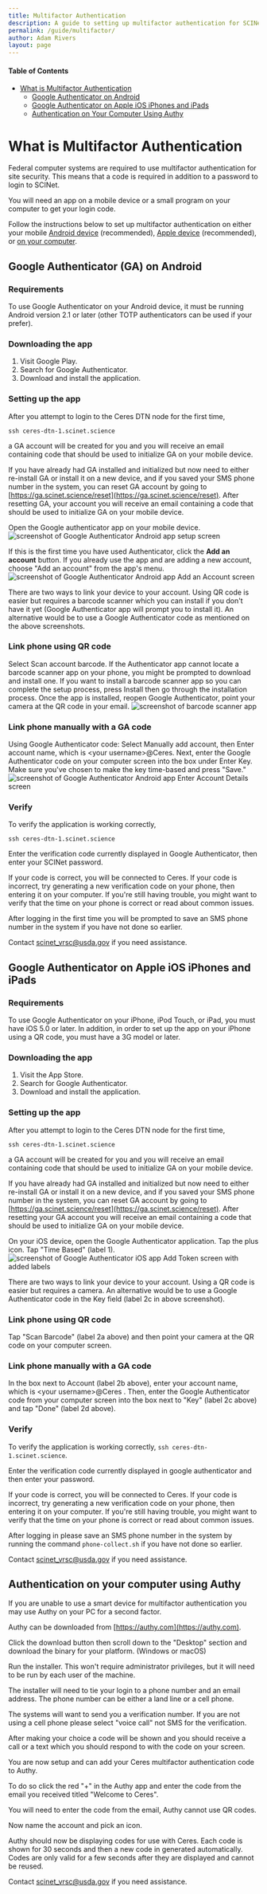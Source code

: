 ```yaml
---
title: Multifactor Authentication
description: A guide to setting up multifactor authentication for SCINet
permalink: /guide/multifactor/
author: Adam Rivers
layout: page
---
```


#### Table of Contents
* [What is Multifactor Authentication](#what-is-multifactor-authentication)
  * [Google Authenticator on Android](#google-authenticator-ga-on-android)
  * [Google Authenticator on Apple iOS iPhones and iPads](#google-authenticator-ga-on-apple-ios-iphones-and-ipads)
  * [Authentication on Your Computer Using Authy](#authentication-on-your-computer-using-authy)


# What is Multifactor Authentication

Federal computer systems are required to use multifactor authentication for site security. This means that a code is required in addition to a password to login to SCINet.

You will need an app on a mobile device or a small program on your computer to get your login code.

Follow the instructions below to set up multifactor authentication on either your mobile [Android device](#google-authenticator-on-android) (recommended), [Apple device](#google-authenticator-on-apple-ios-iphones-and-ipads) (recommended), or [on your computer](#authentication-on-your-computer-using-authy).


## Google Authenticator (GA) on Android

### Requirements
To use Google Authenticator on your Android device, it must be running Android version 2.1 or later (other TOTP authenticators can be used if your prefer).

### Downloading the app

1. Visit Google Play.
2. Search for Google Authenticator.
3. Download and install the application.

### Setting up the app

After you attempt to login to the Ceres DTN node for the first time, 
```
ssh ceres-dtn-1.scinet.science
```
a GA account will be created for you and you will receive an email containing code that should be used to initialize GA on your mobile device.

If you have already had GA installed and initialized but now need to either re-install GA or install it on a new device, and if you saved your SMS phone number in the system, you can reset GA account by going to [https://ga.scinet.science/reset](https://ga.scinet.science/reset). After resetting GA, your account you will receive an email containing a code that should be used to initialize GA on your mobile device.

Open the Google authenticator app on your mobile device. 
![screenshot of Google Authenticator Android app setup screen](/scinet-site/assets/img/mfa-guide/Screenshot_20191029-105813-w300.png)


If this is the first time you have used Authenticator, click the **Add an account** button. If you already use the app and are adding a new account, choose "Add an account" from the app's menu.
![screenshot of Google Authenticator Android app Add an Account screen](/scinet-site/assets/img/mfa-guide/Screenshot_20191029-105840-w300.png)

There are two ways to link your device to your account. Using QR code is easier but requires a barcode scanner which you can install if you don't have it yet (Google Authenticator app will prompt you to install it). An alternative would be to use a Google Authenticator code as mentioned on the above screenshots.


### Link phone using QR code

Select Scan account barcode. If the Authenticator app cannot locate a barcode scanner app on your phone, you might be prompted to download and install one. If you want to install a barcode scanner app so you can complete the setup process, press Install then go through the installation process. Once the app is installed, reopen Google Authenticator, point your camera at the QR code in your email.
![screenshot of barcode scanner app](/scinet-site/assets/img/mfa-guide/Screenshot_20191029-105914-w300.png)

### Link phone manually with a GA code

Using Google Authenticator code: Select Manually add account, then Enter account name, which is \<your username>@Ceres. Next, enter the Google Authenticator code on your computer screen into the box under Enter Key. Make sure you've chosen to make the key time-based and press "Save."
![screenshot of Google Authenticator Android app Enter Account Details screen](/scinet-site/assets/img/mfa-guide/Screenshot_20191029-105940-w300.png)

### Verify

To verify the application is working correctly, 
```
ssh ceres-dtn-1.scinet.science
```
Enter the verification code currently displayed in Google Authenticator, then enter your SCINet password.

If your code is correct, you will be connected to Ceres. If your code is incorrect, try generating a new verification code on your phone, then entering it on your computer. If you're still having trouble, you might want to verify that the time on your phone is correct or read about common issues.

After logging in the first time you will be prompted to save an SMS phone number in the system if you have not done so earlier.

Contact [scinet_vrsc@usda.gov](mailto:scinet_vrsc@USDA.GOV?subject=help%20with%20multifactor%20authentication) if you need assistance.



## Google Authenticator on Apple iOS iPhones and iPads

### Requirements

To use Google Authenticator on your iPhone, iPod Touch, or iPad, you must have iOS 5.0 or later. In addition, in order to set up the app on your iPhone using a QR code, you must have a 3G model or later.

### Downloading the app

1. Visit the App Store.
2. Search for Google Authenticator. 
3. Download and install the application. 

### Setting up the app

After you attempt to login to the Ceres DTN node for the first time, 
```
ssh ceres-dtn-1.scinet.science
```
a GA account will be created for you and you will receive an email containing code that should be used to initialize GA on your mobile device.

If you have already had GA installed and initialized but now need to either re-install GA or install it on a new device, and if you saved your SMS phone number in the system, you can reset GA account by going to [https://ga.scinet.science/reset](https://ga.scinet.science/reset). After resetting your GA account you will receive an email containing a code that should be used to initialize GA on your mobile device.

On your iOS device, open the Google Authenticator application. Tap the plus icon. Tap "Time Based" (label 1).
![screenshot of Google Authenticator iOS app Add Token screen with added labels](/scinet-site/assets/img/mfa-guide/ios-screenshot-w300.png)

There are two ways to link your device to your account. Using a QR code is easier but requires a camera. An alternative would be to use a Google Authenticator code in the Key field (label 2c in above screenshot).

### Link phone using QR code

Tap "Scan Barcode" (label 2a above) and then point your camera at the QR code on your computer screen.

### Link phone manually with a GA code

In the box next to Account (label 2b above), enter your account name, which is \<your username>@Ceres . Then, enter the Google Authenticator code from your computer screen into the box next to "Key" (label 2c above) and tap "Done" (label 2d above).

### Verify

To verify the application is working correctly, `ssh ceres-dtn-1.scinet.science`. 

Enter the verification code currently displayed in google authenticator and then enter your password.

If your code is correct, you will be connected to Ceres. If your code is incorrect, try generating a new verification code on your phone, then entering it on your computer. If you're still having trouble, you might want to verify that the time on your phone is correct or read about common issues.

After logging in please save an SMS phone number in the system by running the command `phone-collect.sh` if you have not done so earlier.

Contact [scinet_vrsc@usda.gov](mailto:scinet_vrsc@USDA.GOV?subject=help%20with%20multifactor%20authentication) if you need assistance.



## Authentication on your computer using Authy

If you are unable to use a smart device for multifactor authentication you may use Authy on your PC for a second factor.

Authy can be downloaded from [https://authy.com](https://authy.com).

Click the download button then scroll down to the "Desktop" section and download the binary for your platform. (Windows or macOS)

Run the installer. This won't require administrator privileges, but it will need to be run by each user of the machine.

The installer will need to tie your login to a phone number and an email address. The phone number can be either a land line or a cell phone.

The systems will want to send you a verification number. If you are not using a cell phone please select "voice call" not SMS for the verification.

After making your choice a code will be shown and you should receive a call or a text which you should respond to with the code on your screen.

You are now setup and can add your Ceres multifactor authentication code to Authy.

To do so click the red "+" in the Authy app and enter the code from the email you received titled "Welcome to Ceres".

You will need to enter the code from the email, Authy cannot use QR codes.

Now name the account and pick an icon.

Authy should now be displaying codes for use with Ceres. Each code is shown for 30 seconds and then a new code in generated automatically. Codes are only valid for a few seconds after they are displayed and cannot be reused.

Contact [scinet_vrsc@usda.gov](mailto:scinet_vrsc@USDA.GOV?subject=help%20with%20multifactor%20authentication) if you need assistance.

